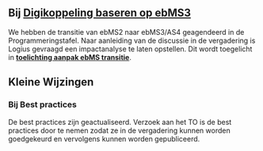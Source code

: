 ## Bij [Digikoppeling baseren op ebMS3](https://github.com/Logius-standaarden/Digikoppeling-Koppelvlakstandaard-ebMS2/issues/6)

We hebben de transitie van ebMS2 naar ebMS3/AS4 geagendeerd in de Programmeringstafel. 
Naar aanleiding van de discussie in de vergadering is Logius gevraagd een impactanalyse te laten opstellen. 
Dit wordt toegelicht in **[toelichting aanpak ebMS transitie](impact_ebMS.md)**.

## Kleine Wijzingen

### Bij Best practices

De best practices zijn geactualiseerd. Verzoek aan het TO is de  best practices door te nemen zodat ze in de vergadering kunnen worden goedgekeurd en vervolgens kunnen worden gepubliceerd.
